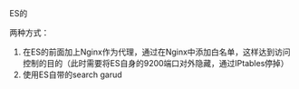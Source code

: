 ES的





两种方式：

1. 在ES的前面加上Nginx作为代理，通过在Nginx中添加白名单，这样达到访问控制的目的（此时需要将ES自身的9200端口对外隐藏，通过IPtables停掉）
2. 使用ES自带的search garud